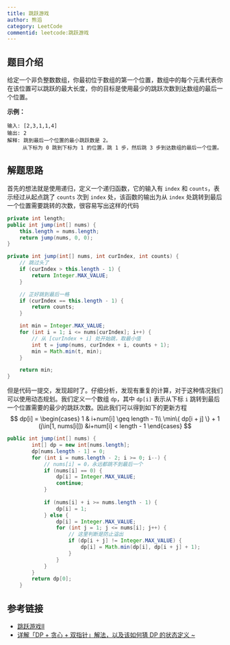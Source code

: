 ```yaml
---
title: 跳跃游戏
author: 熊滔
category: LeetCode
commentid: leetcode:跳跃游戏
---
```


## 题目介绍

给定一个非负整数数组，你最初位于数组的第一个位置，数组中的每个元素代表你在该位置可以跳跃的最大长度，你的目标是使用最少的跳跃次数到达数组的最后一个位置。

**示例：**

```
输入: [2,3,1,1,4]
输出: 2
解释: 跳到最后一个位置的最小跳跃数是 2。
	 从下标为 0 跳到下标为 1 的位置，跳 1 步，然后跳 3 步到达数组的最后一个位置。
```

## 解题思路

首先的想法就是使用递归，定义一个递归函数，它的输入有 `index` 和 `counts`，表示经过从起点跳了 `counts` 次到 `index` 处，该函数的输出为从 `index` 处跳转到最后一个位置需要跳转的次数，很容易写出这样的代码

```java
private int length;
public int jump(int[] nums) {
    this.length = nums.length;
    return jump(nums, 0, 0);
}

private int jump(int[] nums, int curIndex, int counts) {
    // 跳过头了
    if (curIndex > this.length - 1) {
        return Integer.MAX_VALUE;
    }

    // 正好跳到最后一格
    if (curIndex == this.length - 1) {
        return counts;
    }

    int min = Integer.MAX_VALUE;
    for (int i = 1; i <= nums[curIndex]; i++) {
        // 从 [curIndex + i] 处开始跳，取最小值
        int t = jump(nums, curIndex + i, counts + 1);
        min = Math.min(t, min);
    }

    return min;
}
```

但是代码一提交，发现超时了。仔细分析，发现有重复的计算，对于这种情况我们可以使用动态规划。我们定义一个数组 `dp`，其中 `dp[i]` 表示从下标 `i` 跳转到最后一个位置需要的最少的跳跃次数。因此我们可以得到如下的更新方程
$$
dp[i] = 
\begin{cases}
1 & i+num[i] \geq length - 1\\
\min\{ dp[i + j] \} + 1 (j\in[1, nums[i]]) &i+num[i] < length - 1
\end{cases}
$$

```java
public int jump(int[] nums) {
        int[] dp = new int[nums.length];
        dp[nums.length - 1] = 0;
        for (int i = nums.length - 2; i >= 0; i--) {
            // nums[i] = 0，永远都跳不到最后一个
            if (nums[i] == 0) {
                dp[i] = Integer.MAX_VALUE;
                continue;
            }
            
            if (nums[i] + i >= nums.length - 1) {
                dp[i] = 1;
            } else {
                dp[i] = Integer.MAX_VALUE;
                for (int j = 1; j <= nums[i]; j++) {
                    // 这里判断是防止溢出
                    if (dp[i + j] != Integer.MAX_VALUE) {
                        dp[i] = Math.min(dp[i], dp[i + j] + 1);
                    }
                }
            }
        }
        return dp[0];
    }
```

## 参考链接

- [跳跃游戏II](https://leetcode-cn.com/problems/jump-game-ii/)
- [详解「DP + 贪心 + 双指针」解法，以及该如何猜 DP 的状态定义 ~](https://leetcode-cn.com/problems/jump-game-ii/solution/xiang-jie-dp-tan-xin-shuang-zhi-zhen-jie-roh4/)

